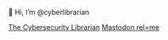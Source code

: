 👋 Hi, I’m @cyberlibrarian

[The Cybersecurity Librarian](https://cyberlibrarian.ca)
<a rel="nofollow me" href="https://infosec.exchange/@cyberlibrarian">Mastodon rel=me</a>
